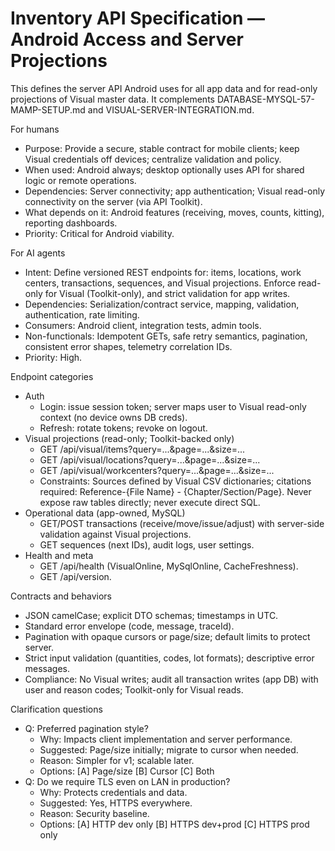 # Inventory API Specification — Android Access and Server Projections
This defines the server API Android uses for all app data and for read-only projections of Visual master data. It complements DATABASE-MYSQL-57-MAMP-SETUP.md and VISUAL-SERVER-INTEGRATION.md.

For humans
- Purpose: Provide a secure, stable contract for mobile clients; keep Visual credentials off devices; centralize validation and policy.
- When used: Android always; desktop optionally uses API for shared logic or remote operations.
- Dependencies: Server connectivity; app authentication; Visual read-only connectivity on the server (via API Toolkit).
- What depends on it: Android features (receiving, moves, counts, kitting), reporting dashboards.
- Priority: Critical for Android viability.

For AI agents
- Intent: Define versioned REST endpoints for: items, locations, work centers, transactions, sequences, and Visual projections. Enforce read-only for Visual (Toolkit-only), and strict validation for app writes.
- Dependencies: Serialization/contract service, mapping, validation, authentication, rate limiting.
- Consumers: Android client, integration tests, admin tools.
- Non-functionals: Idempotent GETs, safe retry semantics, pagination, consistent error shapes, telemetry correlation IDs.
- Priority: High.

Endpoint categories
- Auth
  - Login: issue session token; server maps user to Visual read-only context (no device owns DB creds).
  - Refresh: rotate tokens; revoke on logout.
- Visual projections (read-only; Toolkit-backed only)
  - GET /api/visual/items?query=...&page=...&size=...
  - GET /api/visual/locations?query=...&page=...&size=...
  - GET /api/visual/workcenters?query=...&page=...&size=...
  - Constraints: Sources defined by Visual CSV dictionaries; citations required: Reference-{File Name} - {Chapter/Section/Page}. Never expose raw tables directly; never execute direct SQL.
- Operational data (app-owned, MySQL)
  - GET/POST transactions (receive/move/issue/adjust) with server-side validation against Visual projections.
  - GET sequences (next IDs), audit logs, user settings.
- Health and meta
  - GET /api/health (VisualOnline, MySqlOnline, CacheFreshness).
  - GET /api/version.

Contracts and behaviors
- JSON camelCase; explicit DTO schemas; timestamps in UTC.
- Standard error envelope (code, message, traceId).
- Pagination with opaque cursors or page/size; default limits to protect server.
- Strict input validation (quantities, codes, lot formats); descriptive error messages.
- Compliance: No Visual writes; audit all transaction writes (app DB) with user and reason codes; Toolkit-only for Visual reads.

Clarification questions
- Q: Preferred pagination style?
  - Why: Impacts client implementation and server performance.
  - Suggested: Page/size initially; migrate to cursor when needed.
  - Reason: Simpler for v1; scalable later.
  - Options: [A] Page/size [B] Cursor [C] Both
- Q: Do we require TLS even on LAN in production?
  - Why: Protects credentials and data.
  - Suggested: Yes, HTTPS everywhere.
  - Reason: Security baseline.
  - Options: [A] HTTP dev only [B] HTTPS dev+prod [C] HTTPS prod only